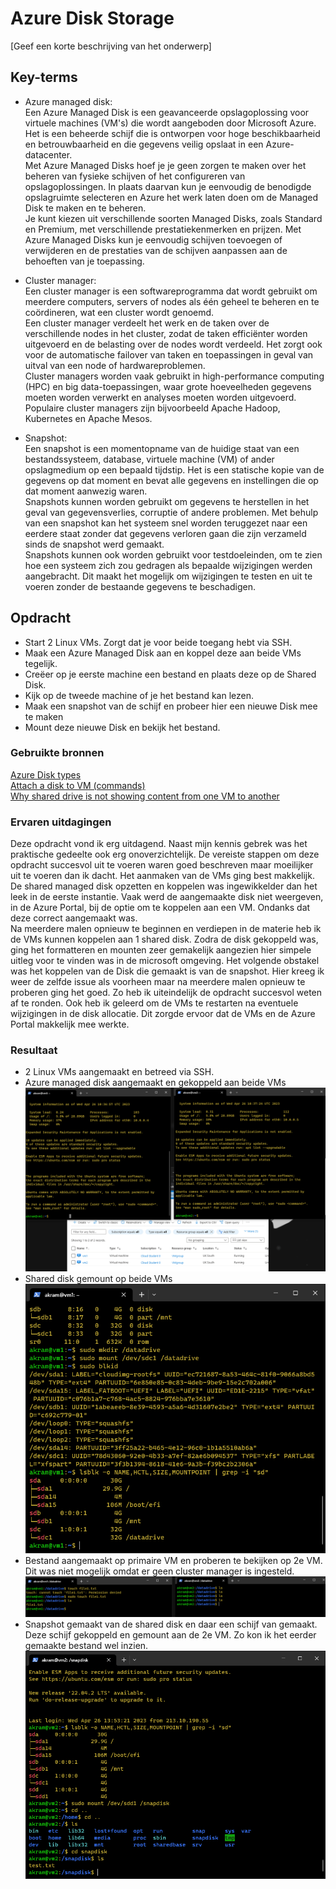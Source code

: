 # Azure Disk Storage
[Geef een korte beschrijving van het onderwerp]

## Key-terms
- Azure managed disk:  
Een Azure Managed Disk is een geavanceerde opslagoplossing voor virtuele machines (VM's) die wordt aangeboden door Microsoft Azure. Het is een beheerde schijf die is ontworpen voor hoge beschikbaarheid en betrouwbaarheid en die gegevens veilig opslaat in een Azure-datacenter.  
Met Azure Managed Disks hoef je je geen zorgen te maken over het beheren van fysieke schijven of het configureren van opslagoplossingen. In plaats daarvan kun je eenvoudig de benodigde opslagruimte selecteren en Azure het werk laten doen om de Managed Disk te maken en te beheren.  
Je kunt kiezen uit verschillende soorten Managed Disks, zoals Standard en Premium, met verschillende prestatiekenmerken en prijzen. Met Azure Managed Disks kun je eenvoudig schijven toevoegen of verwijderen en de prestaties van de schijven aanpassen aan de behoeften van je toepassing.  

- Cluster manager:  
Een cluster manager is een softwareprogramma dat wordt gebruikt om meerdere computers, servers of nodes als één geheel te beheren en te coördineren, wat een cluster wordt genoemd.  
Een cluster manager verdeelt het werk en de taken over de verschillende nodes in het cluster, zodat de taken efficiënter worden uitgevoerd en de belasting over de nodes wordt verdeeld. Het zorgt ook voor de automatische failover van taken en toepassingen in geval van uitval van een node of hardwareproblemen.  
Cluster managers worden vaak gebruikt in high-performance computing (HPC) en big data-toepassingen, waar grote hoeveelheden gegevens moeten worden verwerkt en analyses moeten worden uitgevoerd. Populaire cluster managers zijn bijvoorbeeld Apache Hadoop, Kubernetes en Apache Mesos.

- Snapshot:  
Een snapshot is een momentopname van de huidige staat van een bestandssysteem, database, virtuele machine (VM) of ander opslagmedium op een bepaald tijdstip. Het is een statische kopie van de gegevens op dat moment en bevat alle gegevens en instellingen die op dat moment aanwezig waren.  
Snapshots kunnen worden gebruikt om gegevens te herstellen in het geval van gegevensverlies, corruptie of andere problemen. Met behulp van een snapshot kan het systeem snel worden teruggezet naar een eerdere staat zonder dat gegevens verloren gaan die zijn verzameld sinds de snapshot werd gemaakt.  
Snapshots kunnen ook worden gebruikt voor testdoeleinden, om te zien hoe een systeem zich zou gedragen als bepaalde wijzigingen werden aangebracht. Dit maakt het mogelijk om wijzigingen te testen en uit te voeren zonder de bestaande gegevens te beschadigen.
## Opdracht
- Start 2 Linux VMs. Zorgt dat je voor beide toegang hebt via SSH.
- Maak een Azure Managed Disk aan en koppel deze aan beide VMs tegelijk.
- Creëer op je eerste machine een bestand en plaats deze op de Shared Disk.
- Kijk op de tweede machine of je het bestand kan lezen.
- Maak een snapshot van de schijf en probeer hier een nieuwe Disk mee te maken
- Mount deze nieuwe Disk en bekijk het bestand.
### Gebruikte bronnen
[Azure Disk types](https://learn.microsoft.com/en-us/azure/virtual-machines/disks-types)  
[Attach a disk to VM (commands)](https://learn.microsoft.com/en-us/azure/virtual-machines/linux/attach-disk-portal?tabs=ubuntu)  
[Why shared drive is not showing content from one VM to another](https://learn.microsoft.com/en-us/answers/questions/874923/why-shared-drive-is-not-showing-content-from-one-a)

### Ervaren uitdagingen
Deze opdracht vond ik erg uitdagend. Naast mijn kennis gebrek was het praktische gedeelte ook erg onoverzichtelijk. De vereiste stappen om deze opdracht succesvol uit te voeren waren goed beschreven maar moeilijker uit te voeren dan ik dacht. Het aanmaken van de VMs ging best makkelijk. De shared managed disk opzetten en koppelen was ingewikkelder dan het leek in de eerste instantie. Vaak werd de aangemaakte disk niet weergeven, in de Azure Portal, bij de optie om te koppelen aan een VM. Ondanks dat deze correct aangemaakt was.  
Na meerdere malen opnieuw te beginnen en verdiepen in de materie heb ik de VMs kunnen koppelen aan 1 shared disk. Zodra de disk gekoppeld was, ging het formatteren en mounten zeer gemakelijk aangezien hier simpele uitleg voor te vinden was in de microsoft omgeving. Het volgende obstakel was het koppelen van de Disk die gemaakt is van de snapshot. Hier kreeg ik weer de zelfde issue als voorheen maar na meerdere malen opnieuw te proberen ging het goed. Zo heb ik uiteindelijk de opdracht succesvol weten af te ronden. Ook heb ik geleerd om de VMs te restarten na eventuele wijzigingen in de disk allocatie. Dit zorgde ervoor dat de VMs en de Azure Portal makkelijk mee werkte. 
### Resultaat
- 2 Linux VMs aangemaakt en betreed via SSH.
- Azure managed disk aangemaakt en gekoppeld aan beide VMs
![2vms](/00_includes/week-4-img/AZ-07_2vms.png)
- Shared disk gemount op beide VMs
![disks](/00_includes/week-4-img/AZ-07_mounted.png)
- Bestand aangemaakt op primaire VM en proberen te bekijken op 2e VM. Dit was niet mogelijk omdat er geen cluster manager is ingesteld.
![Clustermanager](/00_includes/week-4-img/AZ-07_NoFailover.png)
- Snapshot gemaakt van de shared disk en daar een schijf van gemaakt. Deze schijf gekoppeld en gemount aan de 2e VM. Zo kon ik het eerder gemaakte bestand wel inzien.
![Snapdisk](/00_includes/week-4-img/AZ-07_snapdisk!!!!.png)